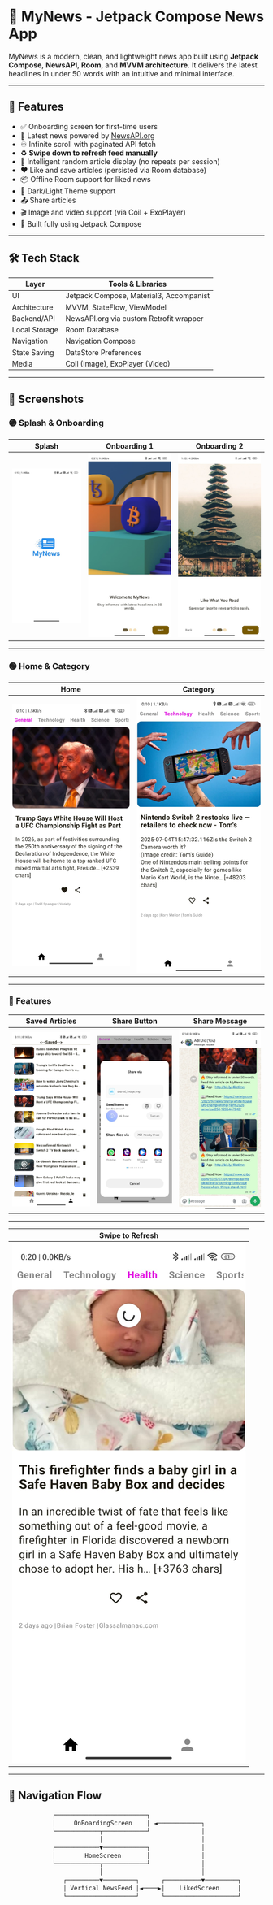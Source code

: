 # 📲 MyNews - Jetpack Compose News App

MyNews is a modern, clean, and lightweight news app built using **Jetpack Compose**, **NewsAPI**, **Room**, and **MVVM architecture**. It delivers the latest headlines in under 50 words with an intuitive and minimal interface.

---

## 🚀 Features

- ✅ Onboarding screen for first-time users
- 📰 Latest news powered by [NewsAPI.org](https://newsapi.org)
- ♾️ Infinite scroll with paginated API fetch
- ♻️ **Swipe down to refresh feed manually**
- 🧠 Intelligent random article display (no repeats per session)
- ❤️ Like and save articles (persisted via Room database)
- 📦 Offline Room support for liked news
- 🌙 Dark/Light Theme support
- 📤 Share articles
- 🎬 Image and video support (via Coil + ExoPlayer)
- 📱 Built fully using Jetpack Compose

---

## 🛠 Tech Stack

| Layer         | Tools & Libraries                            |
|---------------|----------------------------------------------|
| UI            | Jetpack Compose, Material3, Accompanist      |
| Architecture  | MVVM, StateFlow, ViewModel                   |
| Backend/API   | NewsAPI.org via custom Retrofit wrapper      |
| Local Storage | Room Database                                |
| Navigation    | Navigation Compose                           |
| State Saving  | DataStore Preferences                        |
| Media         | Coil (Image), ExoPlayer (Video)              |

---

## 📱 Screenshots

### 🟣 Splash & Onboarding

| Splash | Onboarding 1 | Onboarding 2                             |
|--------|--------------|------------------------------------------|
| ![Splash](screenshots/splash.jpg) | ![Onboard1](screenshots/onboarding1.jpg) | ![Onboard2](screenshots/onboarding2.jpg) | ![Onboard2](screenshots/onboarding3.jpg) |

---

### 🟢 Home & Category

| Home                          | Category |
|-------------------------------|----------|
| ![Home](screenshots/home.jpg) | ![Category](screenshots/category.jpg) |

---

### 🔵 Features

| Saved Articles | Share Button | Share Message |
|----------------|--------------|----------------|
| ![Saved](screenshots/saved.jpg) | ![ShareBtn](screenshots/share_button.jpg) | ![ShareMsg](screenshots/share_msg.jpg) |

---

| Swipe to Refresh |
|------------------|
| ![Swipe](screenshots/swipe_refresh.jpg) |

---

## 🔄 Navigation Flow

```text
            ┌─────────────────────────┐
            │     OnBoardingScreen    │ ◄────────────┐
            └────────────┬────────────┘              │
                         │                           │
            ┌────────────▼────────────┐              │
            │        HomeScreen       │              │
            └────────────┬────────────┘              │
                         │                           │
               ┌─────────▼─────────┐      ┌──────────▼─────────┐
               │ Vertical NewsFeed │◄────▶│    LikedScreen     │
               └───────────────────┘      └────────────────────┘

